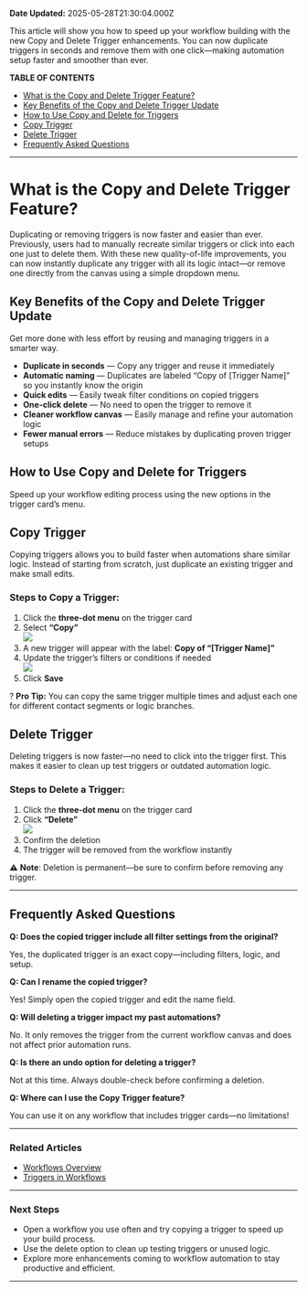 **Date Updated:** 2025-05-28T21:30:04.000Z

This article will show you how to speed up your workflow building with the new Copy and Delete Trigger enhancements. You can now duplicate triggers in seconds and remove them with one click—making automation setup faster and smoother than ever.

  
**TABLE OF CONTENTS**

* [What is the Copy and Delete Trigger Feature?](#What-is-the-Copy-and-Delete-Trigger-Feature?)
* [Key Benefits of the Copy and Delete Trigger Update](#Key-Benefits-of-the-Copy-and-Delete-Trigger-Update)
* [How to Use Copy and Delete for Triggers](#How-to-Use-Copy-and-Delete-for-Triggers)
* [Copy Trigger](#Copy-Trigger)
* [Delete Trigger](#Delete-Trigger)
* [Frequently Asked Questions](#Frequently-Asked-Questions)

---

# **What is the Copy and Delete Trigger Feature?**

  
Duplicating or removing triggers is now faster and easier than ever. Previously, users had to manually recreate similar triggers or click into each one just to delete them. With these new quality-of-life improvements, you can now instantly duplicate any trigger with all its logic intact—or remove one directly from the canvas using a simple dropdown menu.

##   

## **Key Benefits of the Copy and Delete Trigger Update**

  
Get more done with less effort by reusing and managing triggers in a smarter way.

* **Duplicate in seconds** — Copy any trigger and reuse it immediately
* **Automatic naming** — Duplicates are labeled “Copy of \[Trigger Name\]” so you instantly know the origin
* **Quick edits** — Easily tweak filter conditions on copied triggers
* **One-click delete** — No need to open the trigger to remove it
* **Cleaner workflow canvas** — Easily manage and refine your automation logic
* **Fewer manual errors** — Reduce mistakes by duplicating proven trigger setups

##   

## **How to Use Copy and Delete for Triggers**

  
Speed up your workflow editing process using the new options in the trigger card’s menu.

##   

## **Copy Trigger**

  
Copying triggers allows you to build faster when automations share similar logic. Instead of starting from scratch, just duplicate an existing trigger and make small edits.

  
### **Steps to Copy a Trigger:**

1. Click the **three-dot menu** on the trigger card
2. Select **“Copy”**  
**![](https://s3.amazonaws.com/cdn.freshdesk.com/data/helpdesk/attachments/production/155047382614/original/c0oIeCXRZh79HNaMnwzh4N5iC6ylO7161g.png?1748447921)**
3. A new trigger will appear with the label: **Copy of “\[Trigger Name\]”**
4. Update the trigger’s filters or conditions if needed  
![](https://s3.amazonaws.com/cdn.freshdesk.com/data/helpdesk/attachments/production/155047382627/original/vBlbEL7IPcknxYPIHp-agur8zn50flO2PQ.png?1748447943)
5. Click **Save**

  
? **Pro Tip:** You can copy the same trigger multiple times and adjust each one for different contact segments or logic branches.

##   

## **Delete Trigger**

  
Deleting triggers is now faster—no need to click into the trigger first. This makes it easier to clean up test triggers or outdated automation logic.

  
### **Steps to Delete a Trigger:**

1. Click the **three-dot menu** on the trigger card
2. Click **“Delete”**  
**![](https://s3.amazonaws.com/cdn.freshdesk.com/data/helpdesk/attachments/production/155047382707/original/vYDC540acTYyNilb5M-h9VnhiOSh0veRSQ.png?1748447995)**
3. Confirm the deletion
4. The trigger will be removed from the workflow instantly

  
⚠️ **Note**: Deletion is permanent—be sure to confirm before removing any trigger.

---

## **Frequently Asked Questions**

  
**Q: Does the copied trigger include all filter settings from the original?**

Yes, the duplicated trigger is an exact copy—including filters, logic, and setup.

  
**Q: Can I rename the copied trigger?**

Yes! Simply open the copied trigger and edit the name field.

  
**Q: Will deleting a trigger impact my past automations?**

No. It only removes the trigger from the current workflow canvas and does not affect prior automation runs.

  
**Q: Is there an undo option for deleting a trigger?**

Not at this time. Always double-check before confirming a deletion.

  
**Q: Where can I use the Copy Trigger feature?**

You can use it on any workflow that includes trigger cards—no limitations!

---

### **Related Articles**

* [Workflows Overview](https://help.gohighlevel.com/support/solutions/articles/155000002445-introduction-to-workflows-and-automations)
* [Triggers in Workflows](https://help.gohighlevel.com/support/solutions/articles/155000002292-a-list-of-workflow-triggers)

---

### **Next Steps**

* Open a workflow you use often and try copying a trigger to speed up your build process.
* Use the delete option to clean up testing triggers or unused logic.
* Explore more enhancements coming to workflow automation to stay productive and efficient.

---